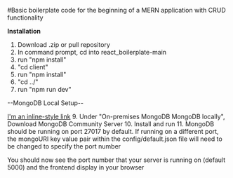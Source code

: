 #Basic boilerplate code for the beginning of a MERN application
with CRUD functionality

**Installation**

1. Download .zip or pull repository
2. In command prompt, cd into react_boilerplate-main
3. run "npm install"
4. "cd client"
5. run "npm install"
6. "cd ../"
7. run "npm run dev"

--MongoDB Local Setup--

[I'm an inline-style link](https://www.mongodb.com/try/download/compass)
9. Under "On-premises MongoDB MongoDB locally", Download MongoDB Community Server
10. Install and run
11. MongoDB should be running on port 27017 by default. If running on a different
port, the mongoURI key value pair within the config/default.json file will need
to be changed to specify the port number


You should now see the port number that your server is running on (default 5000)
and the frontend display in your browser
